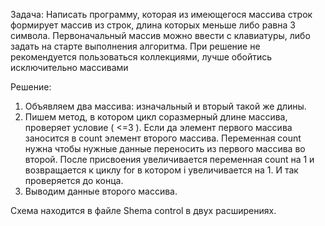 Задача:
Написать программу, которая из имеющегося массива строк формирует массив из строк, длина которых меньше либо равна 3 символа. Первоначальный массив можно ввести с клавиатуры, либо задать на старте выполнения алгоритма. При решение не рекомендуется пользоваться коллекциями, лучше обойтись исключительно массивами

Решение:
1. Объявляем два массива: изначальный и вторый такой же длины. 
2. Пишем метод, в котором цикл соразмерный длине массива, проверяет условие ( <=3 ). Если да элемент первого массива заносится в count элемент второго массива. Переменная count нужна чтобы нужные данные переносить из первого массива во второй. После присвоения увеличивается переменная count на 1 и возвращается к циклу for в котором i увеличивается на 1. И так проверяется до конца.
3. Выводим данные второго массива.

Схема находится в файле Shema control в двух расширениях.